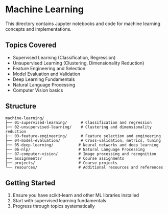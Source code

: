 # Machine Learning

This directory contains Jupyter notebooks and code for machine learning concepts and implementations.

## Topics Covered
- Supervised Learning (Classification, Regression)
- Unsupervised Learning (Clustering, Dimensionality Reduction)
- Feature Engineering and Selection
- Model Evaluation and Validation
- Deep Learning Fundamentals
- Natural Language Processing
- Computer Vision basics

## Structure
```
machine-learning/
├── 01-supervised-learning/      # Classification and regression
├── 02-unsupervised-learning/    # Clustering and dimensionality reduction
├── 03-feature-engineering/      # Feature selection and engineering
├── 04-model-evaluation/         # Cross-validation, metrics, tuning
├── 05-deep-learning/           # Neural networks and deep learning
├── 06-nlp/                     # Natural Language Processing
├── 07-computer-vision/         # Image processing and recognition
├── assignments/                # Course assignments
├── projects/                   # Course projects
└── resources/                  # Additional resources and references
```

## Getting Started
1. Ensure you have scikit-learn and other ML libraries installed
2. Start with supervised learning fundamentals
3. Progress through topics systematically